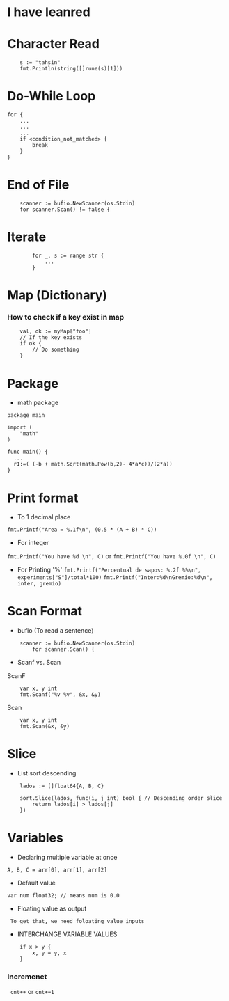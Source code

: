 # I have leanred

# Character Read

```
	s := "tahsin"
	fmt.Println(string([]rune(s)[1]))
```

# Do-While Loop
```
for {
	...
	...
	...
	if <condition_not_matched> {
		break
	}
}
```

# End of File

```
	scanner := bufio.NewScanner(os.Stdin)
	for scanner.Scan() != false {
```

# Iterate

```
		for _, s := range str {
			...
		}
```

# Map (Dictionary)

### How to check if a key exist in map
```
	val, ok := myMap["foo"]
	// If the key exists
	if ok {
		// Do something
	}
```

# Package

- math package

```
package main

import (
	"math"
)

func main() {
  ...
  r1:=( (-b + math.Sqrt(math.Pow(b,2)- 4*a*c))/(2*a))
}
```

# Print format

- To 1 decimal place

`fmt.Printf("Area = %.1f\n", (0.5 * (A + B) * C)) `

- For integer

`fmt.Printf("You have %d \n", C)` or `fmt.Printf("You have %.0f \n", C)`

- For Printing '%'
  `fmt.Printf("Percentual de sapos: %.2f %%\n", experiments["S"]/total*100)`
  `fmt.Printf("Inter:%d\nGremio:%d\n", inter, gremio)`

# Scan Format

- bufio (To read a sentence)

```
	scanner := bufio.NewScanner(os.Stdin)
		for scanner.Scan() {
```

- Scanf vs. Scan

ScanF

```
	var x, y int
	fmt.Scanf("%v %v", &x, &y)
```

Scan

```
	var x, y int
	fmt.Scan(&x, &y)
```

# Slice

- List sort descending

```
	lados := []float64{A, B, C}

	sort.Slice(lados, func(i, j int) bool { // Descending order slice
		return lados[i] > lados[j]
	})
```

# Variables

- Declaring multiple variable at once

`A, B, C = arr[0], arr[1], arr[2]`

- Default value

`var num float32; // means num is 0.0`

- Floating value as output

` To get that, we need foloating value inputs`

- INTERCHANGE VARIABLE VALUES
```
	if x > y {
		x, y = y, x
	}
```

### Incremenet

` cnt++`
or
`cnt+=1`
